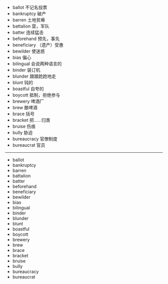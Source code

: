 - ballot  不记名投票
- bankruptcy  破产
- barren  土地贫瘠
- battalion  营，军队
- batter  连续猛击
- beforehand  预先，事先
- beneficiary  （遗产）受惠
- bewilder   使迷惑
- bias  偏心
- bilingual  会说两种语言的
- binder  装订机
- blunder  踉踉跄跄地走
- blunt  钝的
- boastful  自夸的
- boycott  抵制，拒绝参与
- brewery  啤酒厂
- brew   酿啤酒
- brace  括号
- bracket  把……归类
- bruise  伤痕
- bully  胁迫
- bureaucracy  官僚制度
- bureaucrat  官员
---
- ballot
- bankruptcy
- barren
- battalion
- batter
- beforehand
- beneficiary
- bewilder
- bias
- bilingual
- binder
- blunder
- blunt
- boastful
- boycott
- brewery
- brew
- brace
- bracket
- bruise
- bully
- bureaucracy
- bureaucrat


